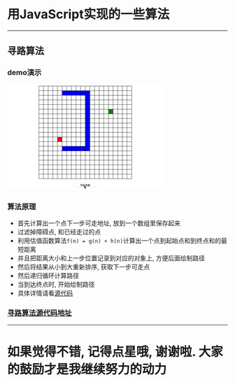 # 用JavaScript实现的一些算法
---
## 寻路算法
### demo演示
![image](https://raw.githubusercontent.com/jameslcj/algorithm/master/findRoad/findRoad.gif)

### 算法原理
- 首先计算出一个点下一步可走地址, 放到一个数组里保存起来
- 过滤掉障碍点, 和已经走过的点
- 利用估值函数算法`f(n) = g(n) + h(n)`计算出一个点到起始点和到终点和的最短距离
- 并且把距离大小和上一步位置记录到对应的对象上, 方便后面绘制路径
- 然后将结果从小到大重新排序, 获取下一步可走点
- 然后递归循环计算路径
- 当到达终点时, 开始绘制路径
- 具体详情请看[源代码](https://github.com/jameslcj/algorithm/blob/master/findRoad/findRoad.html)

### [寻路算法源代码地址](https://github.com/jameslcj/algorithm/blob/master/findRoad/findRoad.html)
---
# 如果觉得不错, 记得点星哦, 谢谢啦. 大家的鼓励才是我继续努力的动力
